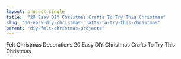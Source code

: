 ```yaml
---
layout: project_single
title:  "20 Easy DIY Christmas Crafts To Try This Christmas"
slug: "20-easy-diy-christmas-crafts-to-try-this-christmas"
parent: "diy-felt-christmas-projects"
---
```

Felt Christmas Decorations 20 Easy DIY Christmas Crafts To Try This Christmas
